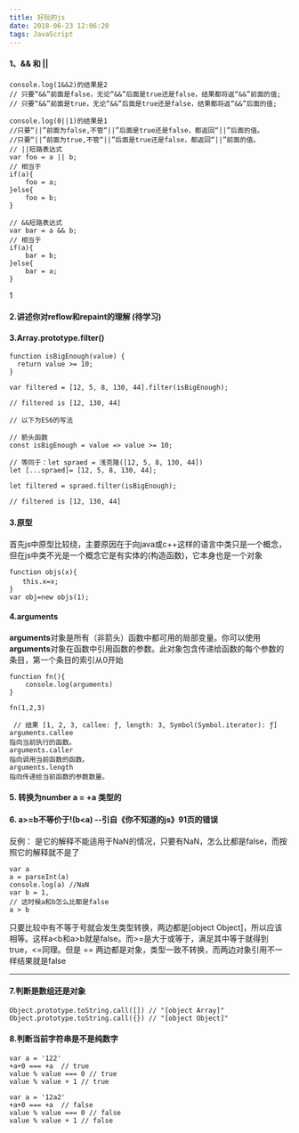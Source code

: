 ```yaml
---
title: 好玩的js
date: 2018-06-23 12:06:20
tags: JavaScript
---
```

#### 1、&& 和 ||

```
console.log(1&&2)的结果是2
// 只要“&&”前面是false，无论“&&”后面是true还是false，结果都将返“&&”前面的值;
// 只要“&&”前面是true，无论“&&”后面是true还是false，结果都将返“&&”后面的值;

console.log(0||1)的结果是1
//只要“||”前面为false,不管“||”后面是true还是false，都返回“||”后面的值。
//只要“||”前面为true,不管“||”后面是true还是false，都返回“||”前面的值。
// ||短路表达式
var foo = a || b;
// 相当于
if(a){
    foo = a;
}else{
    foo = b;
}
 
// &&短路表达式
var bar = a && b;
// 相当于
if(a){
    bar = b;
}else{
    bar = a;
}
```
1

#### 2.讲述你对reflow和repaint的理解 (待学习)
#### 3.Array.prototype.filter()

```
function isBigEnough(value) {
  return value >= 10;
}

var filtered = [12, 5, 8, 130, 44].filter(isBigEnough);

// filtered is [12, 130, 44]

// 以下为ES6的写法

// 箭头函数
const isBigEnough = value => value >= 10;

// 等同于：let spraed = 浅克隆([12, 5, 8, 130, 44])
let [...spraed]= [12, 5, 8, 130, 44];

let filtered = spraed.filter(isBigEnough);

// filtered is [12, 130, 44]
```
#### 3.原型
首先js中原型比较绕，主要原因在于向java或c++这样的语言中类只是一个概念，但在js中类不光是一个概念它是有实体的(构造函数)，它本身也是一个对象
```
function objs(x){
　　this.x=x;
}
var obj=new objs(1);
```

#### 4.arguments
**arguments**对象是所有（非箭头）函数中都可用的局部变量。你可以使用**arguments**对象在函数中引用函数的参数。此对象包含传递给函数的每个参数的条目，第一个条目的索引从0开始

```
function fn(){
    console.log(arguments)
}

fn(1,2,3)

 // 结果 [1, 2, 3, callee: ƒ, length: 3, Symbol(Symbol.iterator): ƒ]
arguments.callee
指向当前执行的函数。
arguments.caller 
指向调用当前函数的函数。
arguments.length
指向传递给当前函数的参数数量。
```
#### 5. 转换为number a = +a 类型的

#### 6. a>=b不等价于!(b<a) --引自《你不知道的js》91页的错误
反例：
是它的解释不能适用于NaN的情况，只要有NaN，怎么比都是false，而按照它的解释就不是了

```
var a
a = parseInt(a)
console.log(a) //NaN
var b = 1,
// 这时候a和b怎么比都是false
a > b 

```
   只要比较中有不等于号就会发生类型转换，两边都是[object Object]，所以应该相等。这样a<b和a>b就是false。而>=是大于或等于，满足其中等于就得到true，<=同理。但是 == 两边都是对象，类型一致不转换，而两边对象引用不一样结果就是false

---
#### 7.判断是数组还是对象

```
Object.prototype.toString.call([]) // "[object Array]"
Object.prototype.toString.call({}) // "[object Object]"
```
#### 8.判断当前字符串是不是纯数字 

```
var a = '122'
+a+0 === +a  // true
value % value === 0 // true
value % value + 1 // true

var a = '12a2'
+a+0 === +a  // false
value % value === 0 // false
value % value + 1 // false



```

